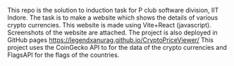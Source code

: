 This repo is the solution to induction task for P club software division, IIT Indore.
The task is to make a website which shows the details of various crypto currencies.
This website is made using Vite+React (javascript).
Screenshots of the website are attached.
The project is also deployed in GitHub pages https://legendxanurag.github.io/CryptoPriceViewer/
This project uses the CoinGecko API to for the data of the crypto currencies and FlagsAPI for the flags of the countries.